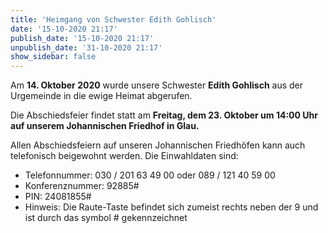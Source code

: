 ```yaml
---
title: 'Heimgang von Schwester Edith Gohlisch'
date: '15-10-2020 21:17'
publish_date: '15-10-2020 21:17'
unpublish_date: '31-10-2020 21:17'
show_sidebar: false
---
```


Am **14. Oktober 2020** wurde unsere Schwester **Edith Gohlisch** aus der Urgemeinde in die ewige Heimat abgerufen.

Die Abschiedsfeier findet statt am **Freitag, dem 23. Oktober um 14:00 Uhr auf unserem Johannischen Friedhof in Glau.**

Allen Abschiedsfeiern auf unseren Johannischen Friedhöfen kann auch telefonisch beigewohnt werden. Die Einwahldaten sind:
* Telefonnummer: 030 / 201 63 49 00 oder 089 / 121 40 59 00
* Konferenznummer: 92885#
* PIN: 24081855#
* Hinweis: Die Raute-Taste befindet sich zumeist rechts neben der 9 und ist durch das symbol # gekennzeichnet

